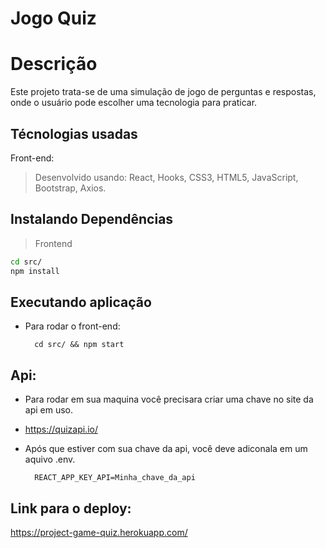 # Jogo Quiz

# Descrição 
Este projeto trata-se de uma simulação de jogo de perguntas e respostas, onde o usuário pode escolher uma tecnologia para praticar.

## Técnologias usadas

Front-end:
> Desenvolvido usando: React, Hooks, CSS3, HTML5, JavaScript, Bootstrap, Axios.

## Instalando Dependências
> Frontend
```bash
cd src/
npm install
``` 
## Executando aplicação
* Para rodar o front-end:

  ```
    cd src/ && npm start
  ```
  
## Api:
* Para rodar em sua maquina você precisara criar uma chave no site da api em uso.
* <a>https://quizapi.io/</A>
* Após que estiver com sua chave da api, você deve adiconala em um aquivo .env.

  ```
    REACT_APP_KEY_API=Minha_chave_da_api
  ```
##  Link para o deploy:
<a>https://project-game-quiz.herokuapp.com/</a>
